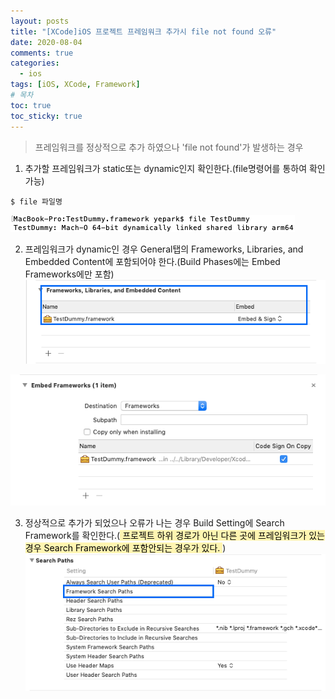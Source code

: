 ```yaml
---
layout: posts
title: "[XCode]iOS 프로젝트 프레임워크 추가시 file not found 오류"
date: 2020-08-04
comments: true
categories:
  - ios
tags: [iOS, XCode, Framework]
# 목차
toc: true
toc_sticky: true
---
```


> 프레임워크를 정상적으로 추가 하였으나 'file not found'가 발생하는 경우

1. 추가할 프레임워크가 static또는 dynamic인지 확인한다.(file명령어를 통하여 확인 가능)
```
$ file 파일명
```
![Framework1][logo1]

[logo1]: https://raw.githubusercontent.com/yepark/yepark.github.io/master/assets/images/screen_shot_20200805_3.png "check framework"


2. 프레임워크가 dynamic인 경우 General탭의 Frameworks, Libraries, and Embedded Content에 포함되어야 한다.(Build Phases에는 Embed Frameworks에만 포함)
![Framework2][logo2]

[logo2]: https://raw.githubusercontent.com/yepark/yepark.github.io/master/assets/images/screen_shot_20200805_2.png "check embed1"
![Framework3][logo3]

[logo3]: https://raw.githubusercontent.com/yepark/yepark.github.io/master/assets/images/screen_shot_20200805_4.png "check embed2"


3. 정상적으로 추가가 되었으나 오류가 나는 경우 Build Setting에 Search Framework를 확인한다.(<mark style='background-color: #fff5b1'> 프로젝트 하위 경로가 아닌 다른 곳에 프레임워크가 있는 경우 Search Framework에 포함안되는 경우가 있다. </mark>)
![Framework4][logo4]

[logo4]: https://raw.githubusercontent.com/yepark/yepark.github.io/master/assets/images/screen_shot_20200805_1.png "check path"
